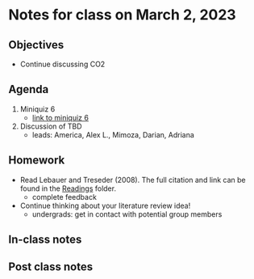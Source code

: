 # Notes for class on March 2, 2023

## Objectives
- Continue discussing CO2

## Agenda
1. Miniquiz 6
	- [link to miniquiz 6](../miniquizzes/miniquiz6_03.02.2023.pdf)
2. Discussion of TBD
	- leads: America, Alex L., Mimoza, Darian, Adriana

## Homework
- Read Lebauer and Treseder (2008). The full citation and link can be found in the 
[Readings](../readings) folder.
	- complete feedback
- Continue thinking about your literature review idea!
	- undergrads: get in contact with potential group members

## In-class notes

## Post class notes
